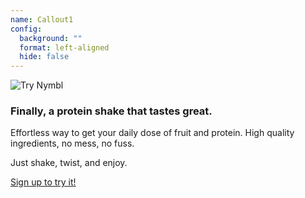 ```yaml
---
name: Callout1
config:
  background: ""
  format: left-aligned
  hide: false
---
```


<section>
  <img src="/images/try-nymbl.png" class="hidden--mobile" alt="Try Nymbl" />
</section>
<section>

### Finally, a protein shake that tastes great.

Effortless way to get your daily dose of fruit and protein. High quality ingredients, no mess, no fuss.

Just shake, twist, and enjoy.

<a href="/#try-it" class="callout-cta">Sign up to try it!</a>

</section>
